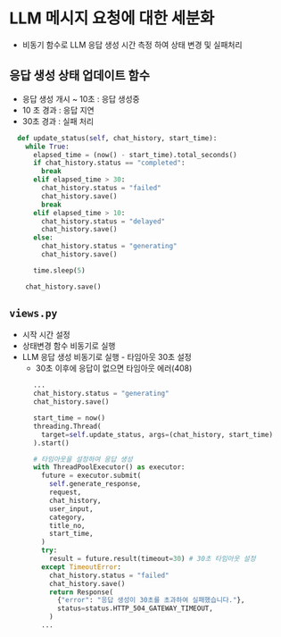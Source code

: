 # LLM 메시지 요청에 대한 세분화
- 비동기 함수로 LLM 응답 생성 시간 측정 하여 상태 변경 및 실패처리

## 응답 생성 상태 업데이트 함수
- 응답 생성 개시 ~ 10초 : 응답 생성중
- 10 초 경과 : 응답 지연
- 30초 경과 : 실패 처리

```py
  def update_status(self, chat_history, start_time):
    while True:
      elapsed_time = (now() - start_time).total_seconds()
      if chat_history.status == "completed":
        break
      elif elapsed_time > 30:
        chat_history.status = "failed"
        chat_history.save()
        break
      elif elapsed_time > 10:
        chat_history.status = "delayed"
        chat_history.save()
      else:
        chat_history.status = "generating"
        chat_history.save()

      time.sleep(5)

    chat_history.save()
```

## `views.py`

- 시작 시간 설정
- 상태변경 함수 비동기로 실행
- LLM 응답 생성 비동기로 실행 - 타임아웃 30초 설정
  - 30초 이후에 응답이 없으면 타임아웃 에러(408)

```py
      ...
      chat_history.status = "generating"
      chat_history.save()

      start_time = now()
      threading.Thread(
        target=self.update_status, args=(chat_history, start_time)
      ).start()

      # 타임아웃을 설정하여 응답 생성
      with ThreadPoolExecutor() as executor:
        future = executor.submit(
          self.generate_response,
          request,
          chat_history,
          user_input,
          category,
          title_no,
          start_time,
        )
        try:
          result = future.result(timeout=30) # 30초 타임아웃 설정
        except TimeoutError:
          chat_history.status = "failed"
          chat_history.save()
          return Response(
            {"error": "응답 생성이 30초를 초과하여 실패했습니다."},
            status=status.HTTP_504_GATEWAY_TIMEOUT,
          )
        ...
```